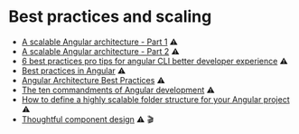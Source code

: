 # Best practices and scaling

* [A scalable Angular architecture - Part 1](https://blog.strongbrew.io/A-scalable-angular2-architecture/) ⚠️
* [A scalable Angular architecture - Part 2](https://blog.strongbrew.io/A-scalable-angular-architecture-part2/) ⚠️
* [6 best practices pro tips for angular CLI better developer experience](https://medium.com/@tomastrajan/6-best-practices-pro-tips-for-angular-cli-better-developer-experience-7b328bc9db81) ⚠️
* [Best practices in Angular](https://itnext.io/best-practices-in-angular-a8926fa02ae2) ⚠️
* [Angular Architecture Best Practices](https://angular-academy.com/angular-architecture-best-practices/) ⚠️
* [The ten commandments of Angular development](https://christianlydemann.com/the-ten-commandments-of-angular-development/) ⚠️
* [How to define a highly scalable folder structure for your Angular project](https://itnext.io/choosing-a-highly-scalable-folder-structure-in-angular-d987de65ec7) ⚠️
* [Thoughtful component design](https://www.youtube.com/watch?v=0BikjL858OQ) ⚠️ 🎬

